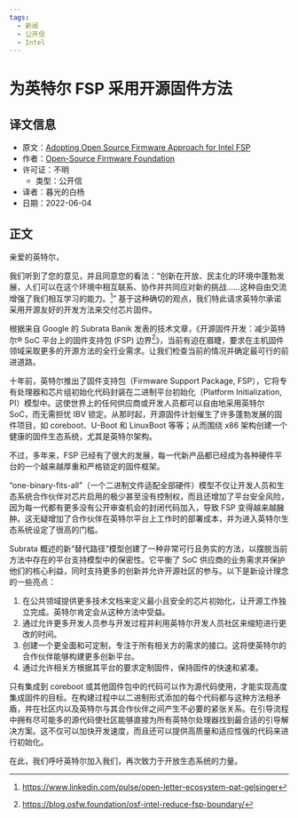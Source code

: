 ```yaml
---
tags:
  - 新闻
  - 公开信
  - Intel
---
```


# 为英特尔 FSP 采用开源固件方法

## 译文信息

- 原文：[Adopting Open Source Firmware Approach for Intel FSP](https://openletter.earth/adopting-open-source-firmware-approach-for-intel-fsp-59d7a0c6)
- 作者：[Open-Source Firmware Foundation](https://opensourcefirmware.foundation/)
- 许可证：不明
    - 类型：公开信  
- 译者：暮光的白杨
- 日期：2022-06-04

## 正文

亲爱的英特尔，

我们听到了您的意见，并且同意您的看法：“创新在开放、民主化的环境中蓬勃发展，人们可以在这个环境中相互联系、协作并共同应对新的挑战……这种自由交流增强了我们相互学习的能力。[^1]” 基于这种确切的观点，我们特此请求英特尔承诺采用开源友好的开发方法来交付芯片固件。

根据来自 Google 的 Subrata Banik 发表的技术文章，《开源固件开发：减少英特尔® SoC 平台上的固件支持包 (FSP) 边界[^2]》，当前有迫在眉睫，要求在主机固件领域采取更多的开源方法的全行业需求。让我们检查当前的情况并确定最可行的前进道路。

十年前，英特尔推出了固件支持包（Firmware Support Package, FSP），它将专有处理器和芯片组初始化代码封装在二进制平台初始化（Platform Initialization, PI）模型中。这使世界上的任何供应商或开发人员都可以自由地采用英特尔 SoC，而无需担忧 IBV 锁定。从那时起，开源固件计划催生了许多蓬勃发展的固件项目，如 coreboot、U-Boot 和 LinuxBoot 等等；从而围绕 x86 架构创建一个健康的固件生态系统，尤其是英特尔架构。

不过，多年来，FSP 已经有了很大的发展，每一代新产品都已经成为各种硬件平台的一个越来越厚重和严格锁定的固件框架。

“one-binary-fits-all”（一个二进制文件适配全部硬件）模型不仅让开发人员和生态系统合作伙伴对芯片启用的极少甚至没有控制权，而且还增加了平台安全风险，因为每一代都有更多没有公开审查机会的封闭代码加入，导致 FSP 变得越来越臃肿。这无疑增加了合作伙伴在英特尔平台上工作时的部署成本，并为进入英特尔生态系统设定了很高的门槛。

Subrata 概述的新“替代路径”模型创建了一种非常可行且务实的方法，以摆脱当前方法中存在的平台支持模型中的保密性。它平衡了 SoC 供应商的业务需求并保护他们的核心利益，同时支持更多的创新并允许开源社区的参与。以下是新设计理念的一些亮点：

1. 在公共领域提供更多技术文档来定义最小且安全的芯片初始化，让开源工作独立完成。英特尔肯定会从这种方法中受益。
2. 通过允许更多开发人员参与开发过程并利用英特尔开发人员社区来缩短进行更改的时间。
3. 创建一个更全面和可定制，专注于所有相关方的需求的接口。这将使英特尔的合作伙伴能够构建更多创新平台。
4. 通过允许相关方根据其平台的要求定制固件，保持固件的快速和紧凑。

只有集成到 coreboot 或其他固件包中的代码可以作为源代码使用，才能实现高度集成固件的目标。在构建过程中以二进制形式添加的每个代码都与这种方法相矛盾，并在社区内以及英特尔与其合作伙伴之间产生不必要的紧张关系。在引导流程中拥有尽可能多的源代码使社区能够直接为所有英特尔处理器找到最合适的引导解决方案。这不仅可以加快开发速度，而且还可以提供高质量和适应性强的代码来进行初始化。

在此，我们呼吁英特尔加入我们，再次致力于开放生态系统的力量。

[^1]: https://www.linkedin.com/pulse/open-letter-ecosystem-pat-gelsinger
[^2]: https://blog.osfw.foundation/osf-intel-reduce-fsp-boundary/